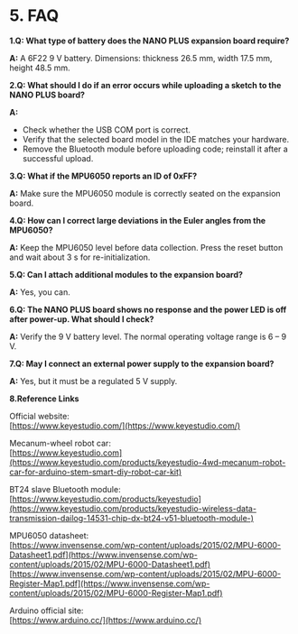 
# 5. FAQ

**1.Q: What type of battery does the NANO PLUS expansion board require?**

**A:** A 6F22 9 V battery. Dimensions: thickness 26.5 mm, width 17.5 mm, height 48.5 mm.

**2.Q: What should I do if an error occurs while uploading a sketch to the NANO PLUS board?**

**A:**

- Check whether the USB COM port is correct.  
- Verify that the selected board model in the IDE matches your hardware.  
- Remove the Bluetooth module before uploading code; reinstall it after a successful upload.

**3.Q: What if the MPU6050 reports an ID of 0xFF?**

**A:** Make sure the MPU6050 module is correctly seated on the expansion board.

**4.Q: How can I correct large deviations in the Euler angles from the MPU6050?**

**A:** Keep the MPU6050 level before data collection. Press the reset button and wait about 3 s for re-initialization.

**5.Q: Can I attach additional modules to the expansion board?**

**A:** Yes, you can.

**6.Q: The NANO PLUS board shows no response and the power LED is off after power-up. What should I check?**

**A:** Verify the 9 V battery level. The normal operating voltage range is 6 – 9 V.

**7.Q: May I connect an external power supply to the expansion board?**

**A:** Yes, but it must be a regulated 5 V supply.

**8.Reference Links**

Official website:  
[https://www.keyestudio.com/](https://www.keyestudio.com/)

Mecanum-wheel robot car:  
[https://www.keyestudio.com](https://www.keyestudio.com/products/keyestudio-4wd-mecanum-robot-car-for-arduino-stem-smart-diy-robot-car-kit)

BT24 slave Bluetooth module:  
[https://www.keyestudio.com/products/keyestudio](https://www.keyestudio.com/products/keyestudio-wireless-data-transmission-dailog-14531-chip-dx-bt24-v51-bluetooth-module-)

MPU6050 datasheet:  
[https://www.invensense.com/wp-content/uploads/2015/02/MPU-6000-Datasheet1.pdf](https://www.invensense.com/wp-content/uploads/2015/02/MPU-6000-Datasheet1.pdf)  
[https://www.invensense.com/wp-content/uploads/2015/02/MPU-6000-Register-Map1.pdf](https://www.invensense.com/wp-content/uploads/2015/02/MPU-6000-Register-Map1.pdf)

Arduino official site:  
[https://www.arduino.cc/](https://www.arduino.cc/)
